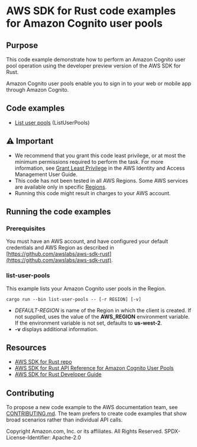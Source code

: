 # AWS SDK for Rust code examples for Amazon Cognito user pools

## Purpose

This code example demonstrate how to perform an Amazon Cognito user pool operation using the developer preview version of the AWS SDK for Rust.

Amazon Cognito user pools enable you to sign in to your web or mobile app through Amazon Cognito.

## Code examples

-   [List user pools](src/bin/list-user-pools.rs) (ListUserPools)

## ⚠ Important

-   We recommend that you grant this code least privilege,
    or at most the minimum permissions required to perform the task.
    For more information, see
    [Grant Least Privilege](https://docs.aws.amazon.com/IAM/latest/UserGuide/best-practices.html#grant-least-privilege)
    in the AWS Identity and Access Management User Guide.
-   This code has not been tested in all AWS Regions.
    Some AWS services are available only in specific
    [Regions](https://aws.amazon.com/about-aws/global-infrastructure/regional-product-services).
-   Running this code might result in charges to your AWS account.

## Running the code examples

### Prerequisites

You must have an AWS account, and have configured your default credentials and AWS Region as described in [https://github.com/awslabs/aws-sdk-rust](https://github.com/awslabs/aws-sdk-rust).

### list-user-pools

This example lists your Amazon Cognito user pools in the Region.

`cargo run --bin list-user-pools -- [-r REGION] [-v]`

-   _DEFAULT-REGION_ is name of the Region in which the client is created.
    If not supplied, uses the value of the **AWS_REGION** environment variable.
    If the environment variable is not set, defaults to **us-west-2**.
-   **-v** displays additional information.

## Resources

-   [AWS SDK for Rust repo](https://github.com/awslabs/aws-sdk-rust)
-   [AWS SDK for Rust API Reference for Amazon Cognito User Pools](https://docs.rs/aws-sdk-cognitoidentityprovider)
-   [AWS SDK for Rust Developer Guide](https://docs.aws.amazon.com/sdk-for-rust/latest/dg)

## Contributing

To propose a new code example to the AWS documentation team,
see [CONTRIBUTING.md](https://github.com/picante-io/aws-doc-sdk-examples/blob/master/CONTRIBUTING.md).
The team prefers to create code examples that show broad scenarios rather than individual API calls.

Copyright Amazon.com, Inc. or its affiliates. All Rights Reserved. SPDX-License-Identifier: Apache-2.0
